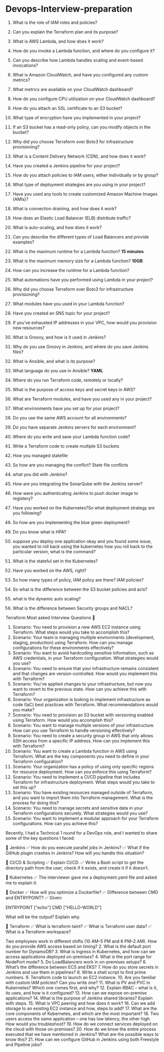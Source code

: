 # Devops-Interview-preparation


1. What is the role of IAM roles and policies?
   
2. Can you explain the Terraform plan and its purpose?
4. What is AWS Lambda, and how does it work?
5. How do you invoke a Lambda function, and where do you configure it?
6. Can you describe how Lambda handles scaling and event-based invocations?
7. What is Amazon CloudWatch, and have you configured any custom metrics?
8. What metrics are available on your CloudWatch dashboard?
9. How do you configure CPU utilization on your CloudWatch dashboard?
10. How do you attach an SSL certificate to an S3 bucket?
11. What type of encryption have you implemented in your project?
12. If an S3 bucket has a read-only policy, can you modify objects in the bucket?
13. Why did you choose Terraform over Boto3 for infrastructure provisioning?
14. What is a Content Delivery Network (CDN), and how does it work?
15. Have you created a Jenkins pipeline for your project?
16. How do you attach policies to IAM users, either individually or by group?
17. What type of deployment strategies are you using in your project?
18. Have you used any tools to create customized Amazon Machine Images (AMIs)?
19. What is connection draining, and how does it work?
20. How does an Elastic Load Balancer (ELB) distribute traffic?
21. What is auto-scaling, and how does it work?
22. Can you describe the different types of Load Balancers and provide examples?
23. What is the maximum runtime for a Lambda function? **15 minutes**
24. What is the maximum memory size for a Lambda function? **10GB**
25. How can you increase the runtime for a Lambda function?
26. What automations have you performed using Lambda in your project?
27. Why did you choose Terraform over Boto3 for infrastructure provisioning?
28. What modules have you used in your Lambda function?
29. Have you created an SNS topic for your project?
30. If you've exhausted IP addresses in your VPC, how would you provision new resources?
31. What is Groovy, and how is it used in Jenkins?
32. Why do you use Groovy in Jenkins, and where do you save Jenkins files?
33. What is Ansible, and what is its purpose?
34. What language do you use in Ansible? **YAML**
35. Where do you run Terraform code, remotely or locally? 
36. What is the purpose of access keys and secret keys in AWS?
37. What are Terraform modules, and have you used any in your project?
38. What environments have you set up for your project?
39. Do you use the same AWS account for all environments?
40. Do you have separate Jenkins servers for each environment?
41. Where do you write and save your Lambda function code?

1. Write a Terraform code to create multiple S3 buckets
2. How you managed statefile
3. So how are you managing the conflict? State file conflicts
4. what you did with Jenkins?
5. How are you integrating the SonarQube with the Jenkins server?
6. How were you authenticating Jenkins to push docker image to registery?
7. Have you worked on the Kubernetes?So what deployment strategy are you following?
8. So how are you implementing the blue green deployment?
9. Do you know what is HPA?
10. suppose you deploy one application okay and you found some issue, you wanted to roll back using the kubernetes how you roll back to the particular version, what is the command?
11. What is the stateful set in the Kubernetes?
12. Have you worked on the AWS, right?
13. So how many types of policy, IAM policy are there? IAM policies?
14. So what is the difference between the S3 bucket policies and acls?
15. what is the dynamic auto scaling?
16. What is the difference between Security groups and NACL?


Terraform Most asked Interview Questions 💫

1. Scenario: You need to provision a new AWS EC2 instance using Terraform. What steps would you take to accomplish this?
2. Scenario: Your team is managing multiple environments (development, staging, production) using Terraform. How can you manage configurations for these environments effectively?
3. Scenario: You want to avoid hardcoding sensitive information, such as AWS credentials, in your Terraform configuration. What strategies would you use?
4. Scenario: You need to ensure that your infrastructure remains consistent and that changes are version-controlled. How would you implement this with Terraform?
5. Scenario: You’ve applied changes to your infrastructure, but now you want to revert to the previous state. How can you achieve this with Terraform?
6. Scenario: Your organization is looking to implement infrastructure as code (IaC) best practices with Terraform. What recommendations would you make?
7. Scenario: You need to provision an S3 bucket with versioning enabled using Terraform. How would you accomplish this?
8. Scenario: You want to manage multiple versions of your infrastructure. How can you use Terraform to handle versioning effectively?
9. Scenario: You need to create a security group in AWS that only allows SSH access from a specific IP address. How can you implement this with Terraform?
10. Scenario: You want to create a Lambda function in AWS using Terraform. What are the key components you need to define in your Terraform configuration?
11. Scenario: Your organization has a policy of using only specific regions for resource deployment. How can you enforce this using Terraform?
12. Scenario: You need to implement a CI/CD pipeline that includes Terraform for infrastructure deployment. What steps would you take to set this up?
13. Scenario: You have existing resources managed outside of Terraform, and you want to import them into Terraform management. What is the process for doing this?
14. Scenario: You need to manage secrets and sensitive data in your Terraform configurations securely. What strategies would you use?
15. Scenario: You want to implement a modular approach for your Terraform configurations. How can you achieve this?


Recently, I had a Technical 1 round for a DevOps role, and I wanted to share some of the key questions I faced:

🚀 Jenkins
✅ How do you execute parallel jobs in Jenkins?
✅ What if the GitHub plugin crashes in Jenkins? How will you handle this situation?

🚀 CI/CD & Scripting
✅ Explain CI/CD.
✅ Write a Bash script to get the directory path from the user, check if it exists, and create it if it doesn’t.

🚀 Kubernetes
✅ The interviewer gave me a deployment.yaml file and asked me to explain it.

🚀 Docker
✅ How will you optimize a Dockerfile?
✅ Difference between CMD and ENTRYPOINT?
✅ Given:

ENTRYPOINT ["echo"]
CMD ["HELLO-WORLD"]

What will be the output? Explain why.

🚀 Terraform
✅ What is terraform taint?
✅ What is Terraform user data?
✅ What is a Terraform workspace?


Two employees work in different shifts (10 AM–5 PM and 6 PM–2 AM). How do you provide AWS access based on timing?
2. What is the default port number for DynamoDB?
3. What is Ingress in Kubernetes, and how can we access applications deployed on-premises?
4. What is the port range for NodePort mode?
5. Do LoadBalancers work in on-premises setups?
6. What’s the difference between ECS and EKS?
7. How do you store secrets in Jenkins and use them in pipelines?
8. Write a shell script to find prime numbers.
9. Terraform code to launch an EC2 instance.
10. Are you familiar with custom IAM policies? Can you write one?
11. What is PV and PVC in Kubernetes? Which one comes first, and why?
12. Explain RBAC – what is it, its uses, and how is it configured?
13. How can we expose on-premise applications?
14. What is the purpose of Jenkins shared libraries? Explain with steps.
15. What is VPC peering and how does it work?
16. Can we add storage to an existing EC2 instance and how, steps to add?
17. What are the core components of Kubernetes, and which are the most important?
18. Two users access the same application – one has low latency, the other high. How would you troubleshoot?
19. How do we connect services deployed on the cloud with those on-premises?
20. How do we know the entire process executed that we have mentioned in Jenkins? What are the possible ways to know this?
21. How can we configure GitHub in Jenkins using both Freestyle and Pipeline jobs?
